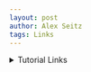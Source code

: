 ```yaml
---
layout: post
author: Alex Seitz
tags: Links
---
```


<details><summary>Tutorial Links</summary>

- [PROS Tutorial]()
- [Okapilib Tutorial]()
- [PID & Slew Tutorial]()
- [Lift Pid]()
- [Inertial Tutorial]()
- [Odometry Tutorial]()
- [Pure Pursuit]()
- [State Machines]()
- [Sylib Controller Tutorial]()
- [LVGL Tutorial]()
- [Auton Selection]()
- [Pong]()

</details>